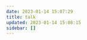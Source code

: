 ```yaml
---
date: 2023-01-14 15:07:29
title: talk
updated: 2023-01-14 15:08:15
sidebar: []
---
```

<script src="https://unpkg.com/browse/qexo-static@1.5.0/hexo/talks.js/"></script>
<link rel="stylesheet" href="https://unpkg.com/browse/qexo-static@1.5.0/hexo/talks.css">
<div id="qexot"></div>
<script>showQexoTalks("qexot", "${https://qexo.wyblog1.tk}", 5)</script>
